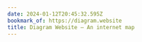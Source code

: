 ```yaml
---
date: 2024-01-12T20:45:32.595Z
bookmark_of: https://diagram.website
title: Diagram Website – An internet map
---
```

